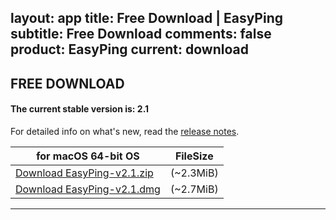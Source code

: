 layout: app
title: Free Download | EasyPing
subtitle: Free Download
comments: false
product: EasyPing
current: download
---

## <strong>FREE DOWNLOAD</strong>

#### <b>The current stable version is: 2.1</b>

For detailed info on what's new, read the [release notes](./changelog.html).

for macOS 64-bit OS | FileSize
------------------------------ | -------------------------
[Download EasyPing-v2.1.zip](http://www.filefactory.com/file/2rjuou913fi3/EasyPing-2.1.zip)    | (~2.3MiB)
[Download EasyPing-v2.1.dmg](http://www.filefactory.com/file/3gp8699968k7/EasyPing-2.1.dmg)    | (~2.7MiB)


---

